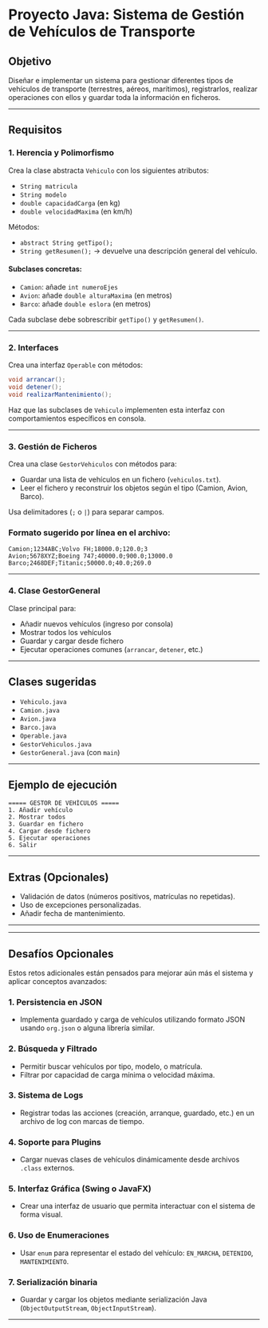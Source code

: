 # Proyecto Java: Sistema de Gestión de Vehículos de Transporte

## Objetivo
Diseñar e implementar un sistema para gestionar diferentes tipos de vehículos de transporte (terrestres, aéreos, marítimos), registrarlos, realizar operaciones con ellos y guardar toda la información en ficheros.

---

## Requisitos

### 1. Herencia y Polimorfismo

Crea la clase abstracta `Vehiculo` con los siguientes atributos:

- `String matricula`
- `String modelo`
- `double capacidadCarga` (en kg)
- `double velocidadMaxima` (en km/h)

Métodos:

- `abstract String getTipo();`
- `String getResumen();` → devuelve una descripción general del vehículo.

#### Subclases concretas:

- `Camion`: añade `int numeroEjes`
- `Avion`: añade `double alturaMaxima` (en metros)
- `Barco`: añade `double eslora` (en metros)

Cada subclase debe sobrescribir `getTipo()` y `getResumen()`.

---

### 2. Interfaces

Crea una interfaz `Operable` con métodos:

```java
void arrancar();
void detener();
void realizarMantenimiento();
```

Haz que las subclases de `Vehiculo` implementen esta interfaz con comportamientos específicos en consola.

---

### 3. Gestión de Ficheros

Crea una clase `GestorVehiculos` con métodos para:

- Guardar una lista de vehículos en un fichero (`vehiculos.txt`).
- Leer el fichero y reconstruir los objetos según el tipo (Camion, Avion, Barco).

Usa delimitadores (`;` o `|`) para separar campos.

### Formato sugerido por línea en el archivo:

```text
Camion;1234ABC;Volvo FH;18000.0;120.0;3
Avion;5678XYZ;Boeing 747;40000.0;900.0;13000.0
Barco;2468DEF;Titanic;50000.0;40.0;269.0
```

---

### 4. Clase GestorGeneral

Clase principal para:

- Añadir nuevos vehículos (ingreso por consola)
- Mostrar todos los vehículos
- Guardar y cargar desde fichero
- Ejecutar operaciones comunes (`arrancar`, `detener`, etc.)

---

## Clases sugeridas

- `Vehiculo.java`
- `Camion.java`
- `Avion.java`
- `Barco.java`
- `Operable.java`
- `GestorVehiculos.java`
- `GestorGeneral.java` (con `main`)

---

## Ejemplo de ejecución

```text
===== GESTOR DE VEHÍCULOS =====
1. Añadir vehículo
2. Mostrar todos
3. Guardar en fichero
4. Cargar desde fichero
5. Ejecutar operaciones
6. Salir
```

---

## Extras (Opcionales)

- Validación de datos (números positivos, matrículas no repetidas).
- Uso de excepciones personalizadas.
- Añadir fecha de mantenimiento.

---

---

## Desafíos Opcionales

Estos retos adicionales están pensados para mejorar aún más el sistema y aplicar conceptos avanzados:

### 1. **Persistencia en JSON**
- Implementa guardado y carga de vehículos utilizando formato JSON usando `org.json` o alguna librería similar.

### 2. **Búsqueda y Filtrado**
- Permitir buscar vehículos por tipo, modelo, o matrícula.
- Filtrar por capacidad de carga mínima o velocidad máxima.

### 3. **Sistema de Logs**
- Registrar todas las acciones (creación, arranque, guardado, etc.) en un archivo de log con marcas de tiempo.

### 4. **Soporte para Plugins**
- Cargar nuevas clases de vehículos dinámicamente desde archivos `.class` externos.

### 5. **Interfaz Gráfica (Swing o JavaFX)**
- Crear una interfaz de usuario que permita interactuar con el sistema de forma visual.

### 6. **Uso de Enumeraciones**
- Usar `enum` para representar el estado del vehículo: `EN_MARCHA`, `DETENIDO`, `MANTENIMIENTO`.

### 7. **Serialización binaria**
- Guardar y cargar los objetos mediante serialización Java (`ObjectOutputStream`, `ObjectInputStream`).

---
